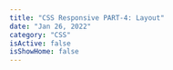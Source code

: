 ```yaml
---
title: "CSS Responsive PART-4: Layout"
date: "Jan 26, 2022"
category: "CSS"
isActive: false
isShowHome: false
---
```

